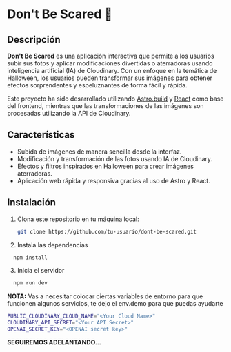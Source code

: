 # Don't Be Scared 🎃

## Descripción

**Don't Be Scared** es una aplicación interactiva que permite a los usuarios subir sus fotos y aplicar modificaciones divertidas o aterradoras usando inteligencia artificial (IA) de Cloudinary. Con un enfoque en la temática de Halloween, los usuarios pueden transformar sus imágenes para obtener efectos sorprendentes y espeluznantes de forma fácil y rápida.

Este proyecto ha sido desarrollado utilizando [Astro.build](https://astro.build/) y [React](https://react.dev/) como base del frontend, mientras que las transformaciones de las imágenes son procesadas utilizando la API de Cloudinary.

## Características

- Subida de imágenes de manera sencilla desde la interfaz.
- Modificación y transformación de las fotos usando IA de Cloudinary.
- Efectos y filtros inspirados en Halloween para crear imágenes aterradoras.
- Aplicación web rápida y responsiva gracias al uso de Astro y React.

## Instalación


1. Clona este repositorio en tu máquina local:

   ```bash
   git clone https://github.com/tu-usuario/dont-be-scared.git

   ```

2. Instala las dependencias

```bash
  npm install
```

3. Inicia el servidor
```bash
  npm run dev
```

**NOTA:** Vas a necesitar colocar ciertas variables de entorno para que funcionen algunos servicios, te dejo el env.demo para que puedas ayudarte

```bash
PUBLIC_CLOUDINARY_CLOUD_NAME="<Your Cloud Name>"
CLOUDINARY_API_SECRET="<Your API Secret>"
OPENAI_SECRET_KEY="<OPENAI secret key>"
```

**SEGUIREMOS ADELANTANDO...**

